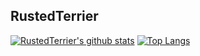 ## RustedTerrier

[![RustedTerrier's github stats](https://github-readme-stats.vercel.app/api?username=RustedTerrier&show_icons=true&theme=merko&count_private=true)](https://github.com/anuraghazra/github-readme-stats)
[![Top Langs](https://github-readme-stats.vercel.app/api/top-langs/?username=RustedTerrier&theme=merko&langs_count=8)](https://github.com/anuraghazra/github-readme-stats)
